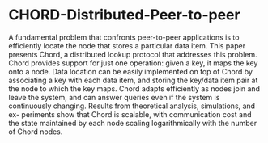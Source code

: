 # CHORD-Distributed-Peer-to-peer
A fundamental problem that confronts peer-to-peer applications is to efficiently locate the node that stores a particular data item. This paper presents Chord, a distributed lookup protocol that addresses this problem. Chord provides support for just one operation: given a key, it maps the key onto a node. Data location can be easily implemented on top of Chord by associating a key with each data item, and storing the key/data item pair at the node to which the key maps. Chord adapts efficiently as nodes join and leave the system, and can answer queries even if the system is continuously changing. Results from theoretical analysis, simulations, and ex- periments show that Chord is scalable, with communication cost and the state maintained by each node scaling logarithmically with the number of Chord nodes.
